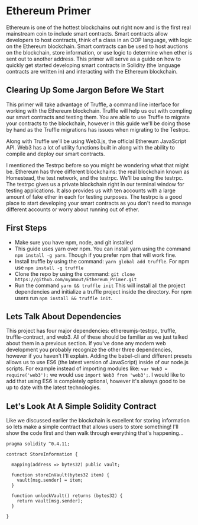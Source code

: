 # Ethereum Primer
Ethereum is one of the hottest blockchains out right now and is the first real mainstream coin
to include smart contracts. Smart contracts allow developers to host contracts, think of a class in an OOP language, with logic on the 
Ethereum blockchain. Smart contracts can be used to host auctions on the blockchain, store information, or use logic to determine when
ether is sent out to another address. This primer will serve as a guide on how to quickly get started developing smart contracts in 
Solidity (the language contracts are written in) and interacting with the Ethereum blockchain.

## Clearing Up Some Jargon Before We Start
This primer will take advantage of Truffle, a command line interface for working with the Ethereum blockchain.
Truffle will help us out with compling our smart contracts and testing them. You are able to use Truffle to migrate your
contracts to the blockchain, however in this guide we'll be doing those by hand as the Truffle migrations has issues
when migrating to the Testrpc.

Along with Truffle we'll be using Web3.js, the official Ethereum JavaScript API. Web3 has a lot of utility functions built in
along with the ability to compile and deploy our smart contracts.

I mentioned the Testrpc before so you might be wondering what that might be. Ethereum has three different blockchains: the real blockchain known
as Homestead, the test network, and the testrpc. We'll be using the testrpc. The testrpc gives us a private blockchain right in our terminal window
for testing applications. It also provides us with ten accounts with a large amount of fake ether in each for testing purposes. The testrpc is a good
place to start developing your smart contracts as you don't need to manage different accounts or worry about running out of ether.

## First Steps
  - Make sure you have npm, node, and git installed
  - This guide uses yarn over npm. You can install yarn using the command `npm install -g yarn`. Though if you prefer npm that will work fine.
  - Install truffle by using the command: `yarn global add truffle`. For npm use `npm install -g truffle`
  - Clone the repo by using the command: `git clone https://github.com/myamout/Ethereum_Primer.git`
  - Run the command `yarn && truffle init` This will install all the project dependencies and initialize a truffle project inside the directory.
    For npm users run `npm install && truffle init`.

## Lets Talk About Dependencies
This project has four major dependencies: ethereumjs-testrpc, truffle, truffle-contract, and web3. All of these should be familiar as we just talked about them in a previous section. If you've done any modern web development you probably recognize the other three dependencies, however if you haven't I'll explain. Adding the babel-cli and different presets allows us to use ES6 (the latest version of JavaScript) inside of our node.js scripts. For example instead of importing modules like: `var Web3 = require('web3');` we would use `import Web3 from 'web3';`. I would like to add that using ES6 is completely optional, however it's always good to be up to date with the latest technologies.

## Let's Look At A Simple Solidity Contract
Like we discussed earlier the blockchain is excellent for storing information so lets make a simple contract that allows users to store
something! I'll show the code first and then walk through everything that's happening...
```
pragma solidity ^0.4.11;

contract StoreInformation {

  mapping(address => bytes32) public vault;

  function storeInVault(bytes32 item) {
    vault[msg.sender] = item;
  }

  function unlockVault() returns (bytes32) {
    return vault[msg.sender];
  }

}
```